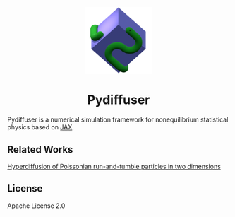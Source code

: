 <p align="center">
    <img src=docs/overrides/.icons/pydiffuser_logo_small.png width="30%">
    <h1 align="center">Pydiffuser</h1>
</p>

Pydiffuser is a numerical simulation framework for nonequilibrium statistical physics based on [JAX](https://github.com/google/jax).

## Related Works

[Hyperdiffusion of Poissonian run-and-tumble particles in two dimensions](https://arxiv.org/abs/2308.00554)

## License

Apache License 2.0
